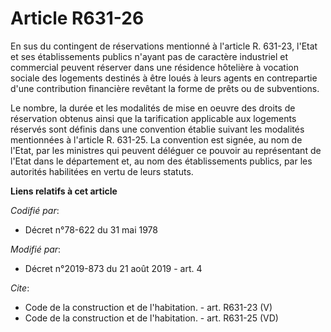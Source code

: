 # Article R631-26

En sus du contingent de réservations mentionné à l'article R. 631-23, l'Etat et ses établissements publics n'ayant pas de
caractère industriel et commercial peuvent réserver dans une résidence hôtelière à vocation sociale des logements destinés à
être loués à leurs agents en contrepartie d'une contribution financière revêtant la forme de prêts ou de subventions. 

Le nombre, la durée et les modalités de mise en oeuvre des droits de réservation obtenus ainsi que la tarification applicable
aux logements réservés sont définis dans une convention établie suivant les modalités mentionnées à l'article R. 631-25. La
convention est signée, au nom de l'Etat, par les ministres qui peuvent déléguer ce pouvoir au représentant de l'Etat dans le
département et, au nom des établissements publics, par les autorités habilitées en vertu de leurs statuts.

**Liens relatifs à cet article**

_Codifié par_:

  - Décret n°78-622 du 31 mai 1978

_Modifié par_:

  - Décret n°2019-873 du 21 août 2019 - art. 4

_Cite_:

  - Code de la construction et de l'habitation. - art. R631-23 (V)
  - Code de la construction et de l'habitation. - art. R631-25 (VD)
